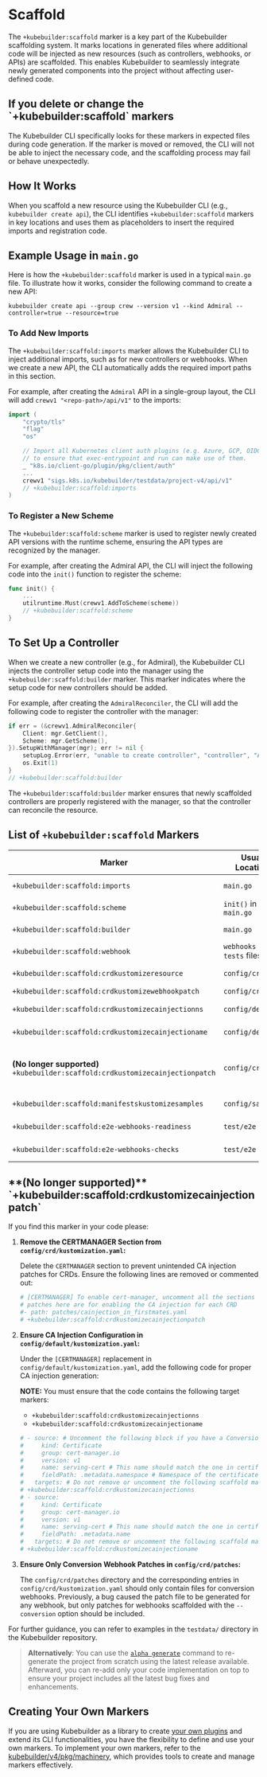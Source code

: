 # Scaffold

The `+kubebuilder:scaffold` marker is a key part of the Kubebuilder scaffolding system. It marks locations in generated
files where additional code will be injected as new resources (such as controllers, webhooks, or APIs) are scaffolded.
This enables Kubebuilder to seamlessly integrate newly generated components into the project without affecting
user-defined code.

<aside class="note warning">
<H1>If you delete or change the `+kubebuilder:scaffold` markers</H1>

The Kubebuilder CLI specifically looks for these markers in expected
files during code generation. If the marker is moved or removed, the CLI will
not be able to inject the necessary code, and the scaffolding process may
fail or behave unexpectedly.

</aside>

## How It Works

When you scaffold a new resource using the Kubebuilder CLI (e.g., `kubebuilder create api`),
the CLI identifies `+kubebuilder:scaffold` markers in key locations and uses them as placeholders
to insert the required imports and registration code.

## Example Usage in `main.go`

Here is how the `+kubebuilder:scaffold` marker is used in a typical `main.go` file. To illustrate how it works, consider the following command to create a new API:

```shell
kubebuilder create api --group crew --version v1 --kind Admiral --controller=true --resource=true
```

### To Add New Imports

The `+kubebuilder:scaffold:imports` marker allows the Kubebuilder CLI to inject additional imports,
such as for new controllers or webhooks. When we create a new API, the CLI automatically adds the required import paths
in this section.

For example, after creating the `Admiral` API in a single-group layout,
the CLI will add `crewv1 "<repo-path>/api/v1"` to the imports:

```go
import (
    "crypto/tls"
    "flag"
    "os"

    // Import all Kubernetes client auth plugins (e.g. Azure, GCP, OIDC, etc.)
    // to ensure that exec-entrypoint and run can make use of them.
    _ "k8s.io/client-go/plugin/pkg/client/auth"
    ...
    crewv1 "sigs.k8s.io/kubebuilder/testdata/project-v4/api/v1"
    // +kubebuilder:scaffold:imports
)
```

### To Register a New Scheme

The `+kubebuilder:scaffold:scheme` marker is used to register newly created API versions with the runtime scheme,
ensuring the API types are recognized by the manager.

For example, after creating the Admiral API, the CLI will inject the
following code into the `init()` function to register the scheme:


```go
func init() {
    ...
    utilruntime.Must(crewv1.AddToScheme(scheme))
    // +kubebuilder:scaffold:scheme
}
```

## To Set Up a Controller

When we create a new controller (e.g., for Admiral), the Kubebuilder CLI injects the controller
setup code into the manager using the `+kubebuilder:scaffold:builder` marker. This marker indicates where
the setup code for new controllers should be added.

For example, after creating the `AdmiralReconciler`, the CLI will add the following code
to register the controller with the manager:

```go
if err = (&crewv1.AdmiralReconciler{
    Client: mgr.GetClient(),
    Scheme: mgr.GetScheme(),
}).SetupWithManager(mgr); err != nil {
    setupLog.Error(err, "unable to create controller", "controller", "Admiral")
    os.Exit(1)
}
// +kubebuilder:scaffold:builder
```

The `+kubebuilder:scaffold:builder` marker ensures that newly scaffolded controllers are
properly registered with the manager, so that the controller can reconcile the resource.

## List of `+kubebuilder:scaffold` Markers

| Marker                                     | Usual Location               | Function                                                                        |
|--------------------------------------------|------------------------------|---------------------------------------------------------------------------------|
| `+kubebuilder:scaffold:imports`            | `main.go`                    | Marks where imports for new controllers, webhooks, or APIs should be injected.   |
| `+kubebuilder:scaffold:scheme`             | `init()` in `main.go`         | Used to add API versions to the scheme for runtime.                             |
| `+kubebuilder:scaffold:builder`            | `main.go`                    | Marks where new controllers should be registered with the manager.              |
| `+kubebuilder:scaffold:webhook`            | `webhooks suite tests` files  | Marks where webhook setup functions are added.                                  |
| `+kubebuilder:scaffold:crdkustomizeresource`| `config/crd`                 | Marks where CRD custom resource patches are added.                              |
| `+kubebuilder:scaffold:crdkustomizewebhookpatch` | `config/crd`              | Marks where CRD webhook patches are added.                                      |
| `+kubebuilder:scaffold:crdkustomizecainjectionns`                            | `config/default`             | Marks where CA injection patches are added for the conversion webhooks.                                                                                                                |
| `+kubebuilder:scaffold:crdkustomizecainjectioname`                           | `config/default`             | Marks where CA injection patches are added for the conversion webhooks.                                                                                                                |
| **(No longer supported)** `+kubebuilder:scaffold:crdkustomizecainjectionpatch` | `config/crd`                 | Marks where CA injection patches are added for the webhooks. Replaced by `+kubebuilder:scaffold:crdkustomizecainjectionns` and `+kubebuilder:scaffold:crdkustomizecainjectioname`  |
| `+kubebuilder:scaffold:manifestskustomizesamples` | `config/samples`           | Marks where Kustomize sample manifests are injected.                            |
| `+kubebuilder:scaffold:e2e-webhooks-readiness` | `test/e2e`                   | Adds webhooks readiness checks in e2e tests before metrics collection.          |
| `+kubebuilder:scaffold:e2e-webhooks-checks` | `test/e2e`                   | Adds e2e checks for webhooks depending on the types of webhooks scaffolded.      |

<aside class="note warning">
<h1> **(No longer supported)** `+kubebuilder:scaffold:crdkustomizecainjectionpatch` </h1>

If you find this marker in your code please:

1. **Remove the CERTMANAGER Section from `config/crd/kustomization.yaml`:**

   Delete the `CERTMANAGER` section to prevent unintended CA injection patches for CRDs. Ensure the following lines are removed or commented out:

   ```yaml
   # [CERTMANAGER] To enable cert-manager, uncomment all the sections with [CERTMANAGER] prefix.
   # patches here are for enabling the CA injection for each CRD
   #- path: patches/cainjection_in_firstmates.yaml
   # +kubebuilder:scaffold:crdkustomizecainjectionpatch
   ```

2. **Ensure CA Injection Configuration in `config/default/kustomization.yaml`:**

   Under the `[CERTMANAGER]` replacement in `config/default/kustomization.yaml`, add the following code for proper CA injection generation:

   **NOTE:** You must ensure that the code contains the following target markers:
    - `+kubebuilder:scaffold:crdkustomizecainjectionns`
    - `+kubebuilder:scaffold:crdkustomizecainjectioname`

   ```yaml
   # - source: # Uncomment the following block if you have a ConversionWebhook (--conversion)
   #     kind: Certificate
   #     group: cert-manager.io
   #     version: v1
   #     name: serving-cert # This name should match the one in certificate.yaml
   #     fieldPath: .metadata.namespace # Namespace of the certificate CR
   #   targets: # Do not remove or uncomment the following scaffold marker; required to generate code for target CRD.
   # +kubebuilder:scaffold:crdkustomizecainjectionns
   # - source:
   #     kind: Certificate
   #     group: cert-manager.io
   #     version: v1
   #     name: serving-cert # This name should match the one in certificate.yaml
   #     fieldPath: .metadata.name
   #   targets: # Do not remove or uncomment the following scaffold marker; required to generate code for target CRD.
   # +kubebuilder:scaffold:crdkustomizecainjectioname
   ```

3. **Ensure Only Conversion Webhook Patches in `config/crd/patches`:**

   The `config/crd/patches` directory and the corresponding entries in `config/crd/kustomization.yaml` should only contain files for conversion webhooks. Previously, a bug caused the patch file to be generated for any webhook, but only patches for webhooks scaffolded with the `--conversion` option should be included.

For further guidance, you can refer to examples in the `testdata/` directory in the Kubebuilder repository.

> **Alternatively**: You can use the [`alpha generate`](./../rescaffold.md) command to re-generate the project from scratch
> using the latest release available. Afterward, you can re-add only your code implementation on top to ensure your project
> includes all the latest bug fixes and enhancements.

</aside>

<aside class="note">
<h1>Creating Your Own Markers</h1>

If you are using Kubebuilder as a library to create [your own plugins](./../../plugins/creating-plugins.md) and extend its CLI functionalities,
you have the flexibility to define and use your own markers. To implement your own markers, refer to the [kubebuilder/v4/pkg/machinery](https://pkg.go.dev/sigs.k8s.io/kubebuilder/v4/pkg/machinery),
which provides tools to create and manage markers effectively.

</aside>



